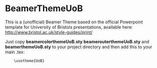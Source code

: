 # BeamerThemeUoB
This is a (unofficial) Beamer Theme based on the official Powerpoint template for University of Bristols presentations, available here: http://www.bristol.ac.uk/style-guides/print/

Just copy **beamercolorthemeUoB.sty** **beamerouterthemeUoB.sty** and **beamerthemeUoB.sty** to your project directory and then add this to your main .tex:

        \usetheme{UoB}
